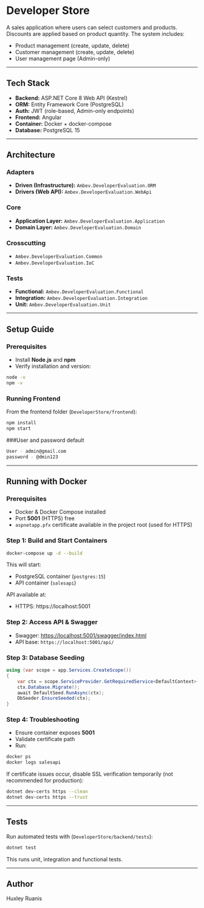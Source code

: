 # Developer Store

A sales application where users can select customers and products. Discounts are applied based on product quantity. The system includes:

- Product management (create, update, delete)
- Customer management (create, update, delete)
- User management page (Admin-only)

---

## Tech Stack

- **Backend:** ASP.NET Core 8 Web API (Kestrel)
- **ORM:** Entity Framework Core (PostgreSQL)
- **Auth:** JWT (role-based, Admin-only endpoints)
- **Frontend:** Angular
- **Container:** Docker + docker-compose
- **Database:** PostgreSQL 15

---

## Architecture

### Adapters
- **Driven (Infrastructure):** `Ambev.DeveloperEvaluation.ORM`
- **Drivers (Web API):** `Ambev.DeveloperEvaluation.WebApi`

### Core
- **Application Layer:** `Ambev.DeveloperEvaluation.Application`
- **Domain Layer:** `Ambev.DeveloperEvaluation.Domain`

### Crosscutting
- `Ambev.DeveloperEvaluation.Common`
- `Ambev.DeveloperEvaluation.IoC`

### Tests
- **Functional:** `Ambev.DeveloperEvaluation.Functional`
- **Integration:** `Ambev.DeveloperEvaluation.Integration`
- **Unit:** `Ambev.DeveloperEvaluation.Unit`

---

## Setup Guide

### Prerequisites
- Install **Node.js** and **npm**
- Verify installation and version:
```bash
node -v
npm -v
```

### Running Frontend
From the frontend folder (`DeveloperStore/frontend`):
```bash
npm install
npm start
```
###User and password default 
```bash
User - admin@gmail.com
password - @dmin123
```
---

## Running with Docker

### Prerequisites
- Docker & Docker Compose installed
- Port **5001** (HTTPS) free
- `aspnetapp.pfx` certificate available in the project root (used for HTTPS)

### Step 1: Build and Start Containers
```bash
docker-compose up -d --build
```
This will start:
- PostgreSQL container (`postgres:15`)
- API container (`salesapi`)

API available at:  
- HTTPS: https://localhost:5001  

### Step 2: Access API & Swagger
- Swagger: [https://localhost:5001/swagger/index.html](https://localhost:5001/swagger/index.html)  
- API base: `https://localhost:5001/api/`  

### Step 3: Database Seeding
```csharp
using (var scope = app.Services.CreateScope())
{
    var ctx = scope.ServiceProvider.GetRequiredService<DefaultContext>();
    ctx.Database.Migrate();
    await DefaultSeed.RunAsync(ctx);
    DbSeeder.EnsureSeeded(ctx);
}
```

### Step 4: Troubleshooting
- Ensure container exposes **5001**
- Validate certificate path
- Run:
```bash
docker ps
docker logs salesapi
```
If certificate issues occur, disable SSL verification temporarily (not recommended for production):
```bash
dotnet dev-certs https --clean
dotnet dev-certs https --trust
```

---

## Tests
Run automated tests with (`DeveloperStore/backend/tests`):
```bash
dotnet test
```
This runs unit, integration and functional tests.

---

## Author
Huxley Ruanis